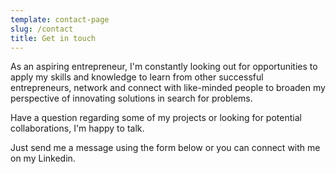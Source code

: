 ```yaml
---
template: contact-page
slug: /contact
title: Get in touch
---
```

As an aspiring entrepreneur, I'm constantly looking out for opportunities to apply my skills and knowledge to learn from other successful entrepreneurs, network and connect with like-minded people to broaden my perspective of innovating solutions in search for problems.

Have a question regarding some of my projects or looking for potential collaborations, I'm happy to talk.

Just send me a message using the form below or you can connect with me on my Linkedin.